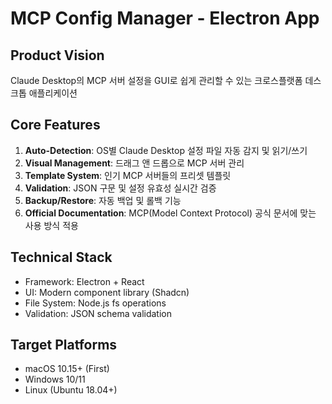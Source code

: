 # MCP Config Manager - Electron App

## Product Vision

Claude Desktop의 MCP 서버 설정을 GUI로 쉽게 관리할 수 있는 크로스플랫폼 데스크톱 애플리케이션

## Core Features

1. **Auto-Detection**: OS별 Claude Desktop 설정 파일 자동 감지 및 읽기/쓰기
2. **Visual Management**: 드래그 앤 드롭으로 MCP 서버 관리
3. **Template System**: 인기 MCP 서버들의 프리셋 템플릿
4. **Validation**: JSON 구문 및 설정 유효성 실시간 검증
5. **Backup/Restore**: 자동 백업 및 롤백 기능
5. **Official Documentation**: MCP(Model Context Protocol) 공식 문서에 맞는 사용 방식 적용

## Technical Stack

- Framework: Electron + React
- UI: Modern component library (Shadcn)
- File System: Node.js fs operations
- Validation: JSON schema validation

## Target Platforms

- macOS 10.15+ (First)
- Windows 10/11
- Linux (Ubuntu 18.04+)
